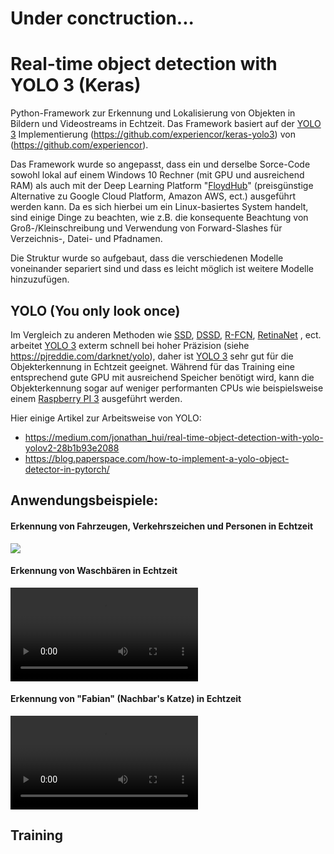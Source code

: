 # Under conctruction...

# Real-time object detection with YOLO 3 (Keras)

Python-Framework zur Erkennung und Lokalisierung von Objekten in Bildern und Videostreams in Echtzeit. Das Framework basiert auf der [YOLO 3](notebook/YOLOv3.pdf) Implementierung (https://github.com/experiencor/keras-yolo3) von (https://github.com/experiencor).

Das Framework wurde so angepasst, dass ein und derselbe Sorce-Code sowohl lokal auf einem Windows 10 Rechner (mit GPU und ausreichend RAM) als auch mit der Deep Learning Platform "[FloydHub](https://www.floydhub.com/)" (preisgünstige Alternative zu Google Cloud Platform, Amazon AWS, ect.) ausgeführt werden kann. Da es sich hierbei um ein Linux-basiertes System handelt, sind einige Dinge zu beachten, wie z.B. die konsequente Beachtung von Groß-/Kleinschreibung und Verwendung von Forward-Slashes für Verzeichnis-, Datei- und Pfadnamen.

Die Struktur wurde so aufgebaut, dass die verschiedenen Modelle voneinander separiert sind und dass es leicht möglich ist weitere Modelle hinzuzufügen.

## YOLO (You only look once)
Im Vergleich zu anderen Methoden wie [SSD](https://arxiv.org/abs/1512.02325), [DSSD](https://arxiv.org/abs/1701.06659), [R-FCN](https://arxiv.org/abs/1605.06409), [RetinaNet](https://arxiv.org/abs/1708.02002) , ect. arbeitet [YOLO 3](notebook/YOLOv3.pdf) exterm schnell bei hoher Präzision (siehe https://pjreddie.com/darknet/yolo), daher ist [YOLO 3](notebook/YOLOv3.pdf) sehr gut für die Objekterkennung in Echtzeit geeignet. Während für das Training eine entsprechend gute GPU mit ausreichend Speicher benötigt wird, kann die Objekterkennung sogar auf weniger performanten CPUs wie beispielsweise einem [Raspberry PI 3](https://de.wikipedia.org/wiki/Raspberry_Pi) ausgeführt werden.

Hier einige Artikel zur Arbeitsweise von YOLO:
- https://medium.com/jonathan_hui/real-time-object-detection-with-yolo-yolov2-28b1b93e2088
- https://blog.paperspace.com/how-to-implement-a-yolo-object-detector-in-pytorch/

## Anwendungsbeispiele:

#### Erkennung von Fahrzeugen, Verkehrszeichen und Personen in Echtzeit

[![](https://img.youtube.com/vi/MiJpW9fhUdw/0.jpg)](https://www.youtube.com/watch?v=MiJpW9fhUdw)

#### Erkennung von Waschbären in Echtzeit

![Beispiel](notebook/videos/cars_on_the_road.mp4)

#### Erkennung von "Fabian" (Nachbar's Katze) in Echtzeit

![Beispiel](notebook/videos/cars_on_the_road.mp4)

## Training

